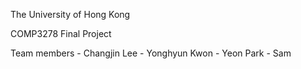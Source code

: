 The University of Hong Kong

COMP3278 Final Project

Team members
    - Changjin Lee
    - Yonghyun Kwon
    - Yeon Park
    - Sam


